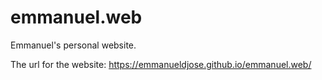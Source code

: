 # emmanuel.web
Emmanuel's personal website.

The url for the website:
https://emmanueldjose.github.io/emmanuel.web/
